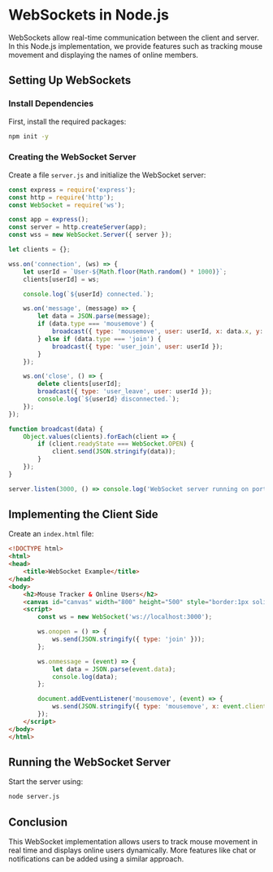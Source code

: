 # WebSockets in Node.js

WebSockets allow real-time communication between the client and server. In this Node.js implementation, we provide features such as tracking mouse movement and displaying the names of online members.

## Setting Up WebSockets

### Install Dependencies
First, install the required packages:
```sh
npm init -y
```

### Creating the WebSocket Server
Create a file `server.js` and initialize the WebSocket server:
```js
const express = require('express');
const http = require('http');
const WebSocket = require('ws');

const app = express();
const server = http.createServer(app);
const wss = new WebSocket.Server({ server });

let clients = {};

wss.on('connection', (ws) => {
    let userId = `User-${Math.floor(Math.random() * 1000)}`;
    clients[userId] = ws;

    console.log(`${userId} connected.`);

    ws.on('message', (message) => {
        let data = JSON.parse(message);
        if (data.type === 'mousemove') {
            broadcast({ type: 'mousemove', user: userId, x: data.x, y: data.y });
        } else if (data.type === 'join') {
            broadcast({ type: 'user_join', user: userId });
        }
    });

    ws.on('close', () => {
        delete clients[userId];
        broadcast({ type: 'user_leave', user: userId });
        console.log(`${userId} disconnected.`);
    });
});

function broadcast(data) {
    Object.values(clients).forEach(client => {
        if (client.readyState === WebSocket.OPEN) {
            client.send(JSON.stringify(data));
        }
    });
}

server.listen(3000, () => console.log('WebSocket server running on port 3000'));
```

## Implementing the Client Side

Create an `index.html` file:
```html
<!DOCTYPE html>
<html>
<head>
    <title>WebSocket Example</title>
</head>
<body>
    <h2>Mouse Tracker & Online Users</h2>
    <canvas id="canvas" width="800" height="500" style="border:1px solid black;"></canvas>
    <script>
        const ws = new WebSocket('ws://localhost:3000');

        ws.onopen = () => {
            ws.send(JSON.stringify({ type: 'join' }));
        };

        ws.onmessage = (event) => {
            let data = JSON.parse(event.data);
            console.log(data);
        };

        document.addEventListener('mousemove', (event) => {
            ws.send(JSON.stringify({ type: 'mousemove', x: event.clientX, y: event.clientY }));
        });
    </script>
</body>
</html>
```

## Running the WebSocket Server
Start the server using:
```sh
node server.js
```

## Conclusion
This WebSocket implementation allows users to track mouse movement in real time and displays online users dynamically. More features like chat or notifications can be added using a similar approach.
